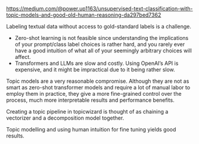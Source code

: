 
https://medium.com/@power.up1163/unsupervised-text-classification-with-topic-models-and-good-old-human-reasoning-da297bed7362

Labeling textual data without access to gold-standard labels is a challenge.

- Zero-shot learning is not feasible since understanding the implications of your prompt/class label choices is rather hard, and you rarely ever have a good intuition of what all of your seemingly arbitrary choices will affect.  
-  Transformers and LLMs are slow and costly. Using OpenAI’s API is expensive, and it might be impractical due to it being rather slow.

Topic models are a very reasonable compromise. Although they are not as smart as zero-shot transformer models and require a lot of manual labor to employ them in practice, they give a more fine-grained control over the process, much more interpretable results and performance benefits.


Creating a topic pipeline in topicwizard is thought of as chaining a vectorizer and a decomposition model together.

Topic modelling and using human intuition for fine tuning yields good results.
